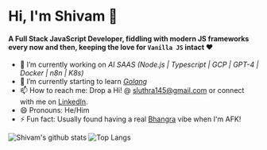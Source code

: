 # Hi, I'm Shivam 👋
#### A Full Stack JavaScript Developer, fiddling with modern JS frameworks every now and then, keeping the love for `Vanilla JS` intact :heart:

- 🔭 I’m currently working on *AI SAAS (Node.js | Typescript | GCP | GPT-4 | Docker | n8n | K8s)*
- 🌱 I’m currently starting to learn *[Golang](https://go.dev/)*
- 📫 How to reach me: Drop a Hi! @ sluthra145@gmail.com or connect with me on [LinkedIn](https://linkedin.com/in/shivamluthra).
- 😄 Pronouns: He/Him
- ⚡ Fun fact: Usually found having a real [Bhangra](https://www.youtube.com/beardbhangra) vibe when I'm AFK!

![Shivam's github stats](https://github-readme-stats.vercel.app/api?username=shivamluthra&count_private=true&show_icons=true&theme=monokai)
![Top Langs](https://github-readme-stats.vercel.app/api/top-langs/?username=shivamluthra&layout=compact&theme=monokai)
